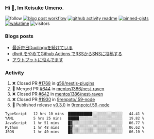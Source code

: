 ### Hi 👋, Im Keisuke Umeno.

<!--
**9renpoto/9renpoto** is a ✨ _special_ ✨ repository because its `README.md` (this file) appears on your GitHub profile.

Here are some ideas to get you started:

- 🔭 I’m currently working on ...
- 🌱 I’m currently learning ...
- 👯 I’m looking to collaborate on ...
- 🤔 I’m looking for help with ...
- 💬 Ask me about ...
- 📫 How to reach me: ...
- 😄 Pronouns: ...
- ⚡ Fun fact: ...
-->

![follow](https://img.shields.io/github/followers/9renpoto?label=Follow&style=social)
[![blog post workflow](https://github.com/9renpoto/9renpoto/actions/workflows/blog.yml/badge.svg)](https://github.com/9renpoto/9renpoto/actions/workflows/blog.yml)
[![github activity readme](https://github.com/9renpoto/9renpoto/actions/workflows/activity.yml/badge.svg)](https://github.com/9renpoto/9renpoto/actions/workflows/activity.yml)
[![pinned-gists](https://github.com/9renpoto/9renpoto/actions/workflows/pin-gist.yml/badge.svg)](https://github.com/9renpoto/9renpoto/actions/workflows/pin-gist.yml)
[![wakatime](https://github.com/9renpoto/9renpoto/actions/workflows/waka-readme-status.yml/badge.svg)](https://github.com/9renpoto/9renpoto/actions/workflows/waka-readme-status.yml)
![visitors](https://komarev.com/ghpvc/?username=9renpoto&label=Profile%20views&color=0e75b6&style=flat)

### Blogs posts

<!-- BLOG-POST-LIST:START -->
- [最近毎日Duolingoを続けている](https://9renpoto.win/entry/2023/12/05/duolingo)
- [dlvrit をやめてGithub Actions でRSSからSNSに投稿する](https://9renpoto.win/entry/2023/11/12/dlvrit-to-gh-actions)
- [アウトプットに悩んでます](https://9renpoto.win/entry/2023/11/11/technology-to-limit-input)
<!-- BLOG-POST-LIST:END -->

### Activity

<!--START_SECTION:activity-->
1. ❌ Closed PR [#1768](https://github.com/g59/nestjs-plugins/pull/1768) in [g59/nestjs-plugins](https://github.com/g59/nestjs-plugins)
2. 🎉 Merged PR [#644](https://github.com/mentos1386/nest-raven/pull/644) in [mentos1386/nest-raven](https://github.com/mentos1386/nest-raven)
3. ❌ Closed PR [#642](https://github.com/mentos1386/nest-raven/pull/642) in [mentos1386/nest-raven](https://github.com/mentos1386/nest-raven)
4. ❌ Closed PR [#1930](https://github.com/9renpoto/.59-node/pull/1930) in [9renpoto/.59-node](https://github.com/9renpoto/.59-node)
5. 🚀 Published release [v0.3.0](https://github.com/9renpoto/.59-node/releases/tag/v0.3.0) in [9renpoto/.59-node](https://github.com/9renpoto/.59-node)
<!--END_SECTION:activity-->

<!--START_SECTION:waka-->

```txt
TypeScript   12 hrs 10 mins  ███████████░░░░░░░░░░░░░░   44.41 %
YAML         5 hrs 25 mins   █████░░░░░░░░░░░░░░░░░░░░   19.82 %
JavaScript   1 hr 51 mins    █▓░░░░░░░░░░░░░░░░░░░░░░░   06.77 %
Python       1 hr 48 mins    █▓░░░░░░░░░░░░░░░░░░░░░░░   06.62 %
JSON         1 hr 40 mins    █▓░░░░░░░░░░░░░░░░░░░░░░░   06.10 %
```

<!--END_SECTION:waka-->
